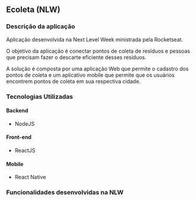 ## Ecoleta (NLW)

### Descrição da aplicação

Aplicação desenvolvida na Next Level Week ministrada pela Rocketseat. 

O objetivo da aplicação é conectar pontos de coleta de resíduos e pessoas que precisam fazer o descarte eficiente desses resíduos.

A solução é composta por uma aplicação Web que permite o cadastro dos pontos de coleta e um aplicativo mobile que permite que os usuários encontrem pontos de coleta em sua respectiva cidade.

### Tecnologias Utilizadas

#### Backend
 - NodeJS

#### Front-end
 - ReactJS

#### Mobile
 - React Native 

### Funcionalidades desenvolvidas na NLW

